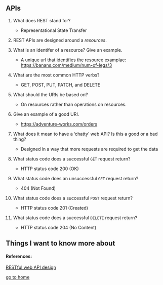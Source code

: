 ## APIs


1. What does REST stand for?
     -  Representational State Transfer
2. REST APIs are designed around a _resources_.
   
3. What is an identifer of a resource? Give an example.
    - A unique url that identifies the resource examplae: https://banans.com/medium/num-of-legs/3
4. What are the most common HTTP verbs?
   - GET, POST, PUT, PATCH, and DELETE
5. What should the URIs be based on?
   - On resources rather than operations on resources.
6. Give an example of a good URI.
   - https://adventure-works.com/orders
7. What does it mean to have a ‘chatty’ web API? Is this a good or a bad thing?
   - Designed in a way that more requests are required to get the data
8. What status code does a successful `GET` request return?
   - HTTP status code 200 (OK)
9.  What status code does an unsuccessful `GET` request return?
    - 404 (Not Found)
10. What status code does a successful `POST` request return?
    - HTTP status code 201 (Created)
11. What status code does a successful `DELETE` request return?
    - HTTP status code 204 (No Content)



## Things I want to know more about

#### References:

[RESTful web API design](https://docs.microsoft.com/en-us/azure/architecture/est-practices/api-design)



[go to home](README.md)